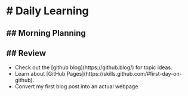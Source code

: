 <h1># Daily Learning</h1>
<h2>## Morning Planning</h2>
<h2>## Review</h2>
<ul>
  <li>Check out the [github blog](https://github.blog/) for topic ideas.</li>
  <li> Learn about [GitHub Pages](https://skills.github.com/#first-day-on-github).
</li>
  <li>Convert my first blog post into an actual webpage.</li>
</ul>
